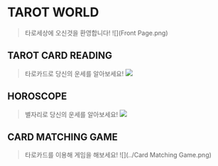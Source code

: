 # TAROT WORLD
> 타로세상에 오신것을 환영합니다!
![](Front Page.png)
## TAROT CARD READING
> 타로카드로 당신의 운세를 알아보세요!
![](../TAROTCARD.png)
## HOROSCOPE
> 별자리로 당신의 운세를 알아보세요!
![](../HOROSCOPE.png)
## CARD MATCHING GAME
> 타로카드를 이용해 게임을 해보세요!
![](../Card Matching Game.png)
